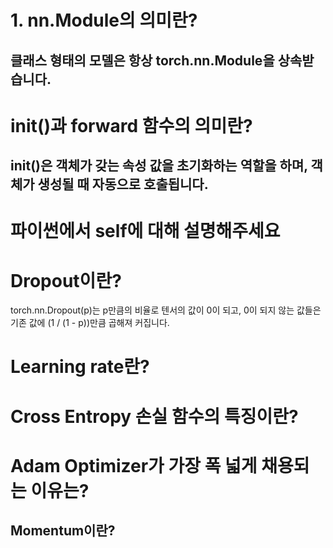 # 1. nn.Module의 의미란?
## 클래스 형태의 모델은 항상 torch.nn.Module을 상속받습니다.

# __init__()과 forward 함수의 의미란?
## __init__()은 객체가 갖는 속성 값을 초기화하는 역할을 하며, 객체가 생성될 때 자동으로 호출됩니다. 

# 파이썬에서 self에 대해 설명해주세요


# Dropout이란?
torch.nn.Dropout(p)는 p만큼의 비율로 텐서의 값이 0이 되고, 0이 되지 않는 값들은 기존 값에 (1 / (1 - p))만큼 곱해져 커집니다. 

# Learning rate란?

# Cross Entropy 손실 함수의 특징이란?

# Adam Optimizer가 가장 폭 넓게 채용되는 이유는?

## Momentum이란?

